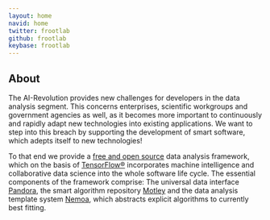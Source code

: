 ```yaml
---
layout: home
navid: home
twitter: frootlab
github: frootlab
keybase: frootlab
---
```


## About

The AI-Revolution provides new challenges for developers in the data analysis
segment. This concerns enterprises, scientific workgroups and government
agencies as well, as it becomes more important to continuously and rapidly adapt
new technologies into existing applications. We want to step into this breach by
supporting the development of smart software, which adepts itself to new
technologies!

To that end we provide a [free and open
source](https://en.wikipedia.org/wiki/Free_and_open-source_software) data
analysis framework, which on the basis of
[TensorFlow®](https://www.tensorflow.org/) incorporates machine intelligence and
collaborative data science into the whole software life cycle. The essential
components of the framework comprise: The universal data interface
[Pandora](pandora.html), the smart algorithm repository [Motley](motley.html)
and the data analysis template system [Nemoa](nemoa.html), which abstracts
explicit algorithms to currently best fitting.
